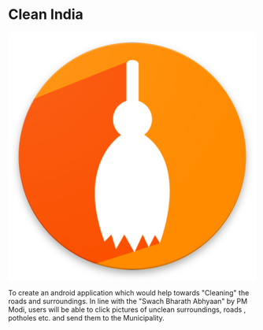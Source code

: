 # Clean India

![alt text](icon/web_hi_res_512.png "Clean India")

To create an android application which would help towards "Cleaning" the roads and surroundings. In line with the "Swach Bharath Abhyaan" by PM Modi, users will be able to click pictures of unclean surroundings, roads , potholes etc. and send them to the Municipality.

